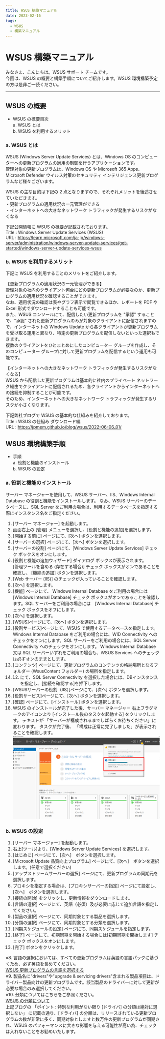 ```yaml
---
title: WSUS 構築マニュアル
date: 2023-02-16
tags:
  - WSUS
  - 構築マニュアル
---
```


# WSUS 構築マニュアル
みなさま、こんにちは。WSUS サポート チームです。  
今回は、WSUS の概要と構築手順についてご紹介します。WSUS 環境構築予定の方は是非ご一読ください。

---
## WSUS の概要
- WSUS の概要目次  
a. WSUS とは  
b. WSUS を利用するメリット  
 
### a. WSUS とは
WSUS (Windows Server Update Services) とは、Windows OS のコンピューターへの更新プログラムの適用の制御を行うアプリケーションです。  
管理対象の更新プログラムは、Windows OS や Microsoft 365 Apps、Microsoft Defender ウイルス対策のセキュリティ インテリジェンス更新プログラムなど様々ございます。  
 
WSUS の主な目的は下記の 2 点となりますので、それぞれメリットを後述させていただきます。  
・更新プログラムの適用状況の一元管理ができる  
・インターネットへの大きなネットワーク トラフィックが発生するリスクがなくなる  

下記公開情報に WSUS の概要が記載されております。  
Title : Windows Server Update Services (WSUS)  
URL : https://learn.microsoft.com/ja-jp/windows-server/administration/windows-server-update-services/get-started/windows-server-update-services-wsus  
 
### b. WSUS を利用するメリット  
下記に WSUS を利用することのメリットをご紹介します。  
 
【更新プログラムの適用状況の一元管理ができる】  
管理対象の社内のクライアント何台にどの更新プログラムが必要なのか、更新プログラムの適用状況を確認することができます。  
なお、適用状況の確認は表やグラフ表示で閲覧できるほか、レポートを PDF や Excel 形式でダウンロードすることも可能です。  
また、WSUS コンソールにて、配信したい更新プログラムを "承認" することで、"承認" された更新プログラムのみが対象のクライアントに配信されますので、インターネットの Windows Update から各クライアントが更新プログラムを受け取る運用と異なり、特定の更新プログラムを配信しないといった選択もできます。  
複数のクライアントをひとまとめにしたコンピューター グループを作成し、そのコンピューター グループに対して更新プログラムを配信するという運用も可能です。  

【インターネットへの大きなネットワーク トラフィックが発生するリスクがなくなる】  
WSUS から配信した更新プログラムは基本的に社内のプライベート ネットワーク経由でクライアントに配信されるため、各クライアントからインターネットへの接続を抑制することが可能です。  
そのため、インターネットへの大きなネットワーク トラフィックが発生するリスクが小さくなります。  

下記弊社ブログで WSUS の基本的な仕組みを紹介しております。  
Title : WSUS の仕組み ダウンロード編  
URL : https://jpmem.github.io/blog/wsus/2022-06-06_01/  

## WSUS 環境構築手順  

- 手順  
a. 役割と機能のインストール  
b. WSUS の設定  


### a. 役割と機能のインストール

サーバー マネージャーを使用して、WSUS サーバー、IIS、Windows Internal Database の役割と機能をインストールします。
なお、WSUS サーバーのデータベースに、SQL Server をご利用の場合は、利用するデータベースを指定する際にインスタンス名をご指定ください。  

1. [サーバー マネージャー] を起動します。  
2. 画面右上の [管理] メニューを選択し、[役割と機能の追加]を選択します。  
3. [開始する前に] ページにて、[次へ] ボタンを選択します。  
4. [サーバーの選択] ページにて、[次へ] ボタンを選択します。  
5. [サーバーの役割] ページにて、[Windows Server Update Services] チェック ボックスをオンにします。
6. [役割と機能の追加ウィザード] ダイアログ ボックスが表示されます。  
   [管理ツールを含める (存在する場合)] チェック ボックスがオンであることを確認し、 [機能の追加] ボタンを選択します。
7. [Web サーバー (IIS)] のチェックが入っていることを確認します。  
8. [次へ] を選択します。  
9. [機能] ページにて、 Windows Internal Database をご利用の場合には　[Windows Internal Database] チェック ボックスがオンであることを確認します。SQL サーバーをご利用の場合には　[Windows Internal Database] チェック ボックスをオフにします。
10. [次へ] を選択します。  
11. [WSUS]ページにて、[次へ] ボタンを選択します。  
12. [役割サービス]ページにて、WSUS で使用するデータベースを指定します。Windows Internal Database をご利用の場合には、WID Connectivity へのチェックをオンにします。SQL サーバーをご利用の場合には、SQL Server Connectivity へのチェックをオンにします。 Windows Internal Database 又は SQL サーバーいずれをご利用の場合も、WSUS Services へのチェックは必ずオンのままとします。
13. [コンテンツ] ページにて、更新プログラムのコンテンツの格納場所となるフォルダー (WsusContent フォルダー) の場所を指定します。
14. 12. にて、SQL Server Connectivity を選択した場合には、DBインスタンスを指定し、[接続を確認する]を押下します。
15. [WSUSサーバーの役割（IIS）]ページにて、[次へ] ボタンを選択します。  
16. [役割サービス]ページにて、[次へ] ボタンを選択します。  
17. [確認] ページにて、[インストール] ボタンを選択します。  
18. WSUS のインストールが完了した後、サーバー マネージャー 右上フラグマークのアイコンより [インストール後のタスクを起動する] をクリックします。 テキストが 「サーバーが構成されるまでしばらくお待ちください」に変わります。 タスクが完了後、 「構成は正常に完了しました」が表示されることを確認します。
![](2023-02-16_01/2023-02-16_01_1.png)

### b. WSUS の設定  
1. [サーバー マネージャー] を起動します。  
2. 右上[ツール]より、[Windows Server Update Services] を選択します。
3. [はじめに] ページにて、[次へ]　ボタンを選択します。
4. [Microsoft Update 品質向上プログラム] ページにて、[次へ]　ボタンを選択します。(任意で選択ください)
5. [アップストリームサーバーの選択] ページにて、更新プログラムの同期元を選択します。 
6. プロキシを指定する場合は、[プロキシサーバーの指定] ページにて設定し、[次へ]　ボタンを選択します。
7. [接続の開始] をクリックし、更新情報をダウンロードします。 
8. [言語の選択] ページにて、英語（必須）及び必要に応じて追加言語を指定してください。  
9. [製品の選択] ページにて、同期対象とする製品を選択します。
10. [分類の選択] ページにて、同期対象とする分類を選択します。  
11. [同期スケジュールの設定] ページにて、同期スケジュールを指定します。  
12. [終了] ページにて、初期同期を開始する場合には[初期同期を開始します] チェック ボックスをオンにします。 
13. [完了] ボタンをクリックします。

※8. 言語の選択においては、すべての更新プログラムは英語の言語パックに基づくため、必ず英語を含めてください。  
[WSUS 更新プログラムの言語を選択する](https://learn.microsoft.com/ja-jp/windows-server/administration/windows-server-update-services/plan/plan-your-wsus-deployment#14-choose-wsus-update-languages)   
※9. 製品名に"drivers"や"upgrade & servicing drivers"含まれる製品項目は、ドライバー製品向けの更新プログラムです。該当製品のドライバーに対して更新が必要な場合のみ選択してください。  
※10. 分類についてはこちらをご参照ください。  
 [WSUS の分類について](https://jpmem.github.io/blog/wsus/2018-06-19_01/)  
上記ブログの 「ポイント : 特別な利用がない限り [ドライバ] の分類は絶対に選択しない」 に記載の通り、[ドライバ] の分類は、リリースされている更新プログラムの数が非常に多く、同期対象としますと数万件の更新プログラムが同期され、WSUS のパフォーマンスに大きな影響を与える可能性が高い為、チェックは入れないことをお勧めいたします。

